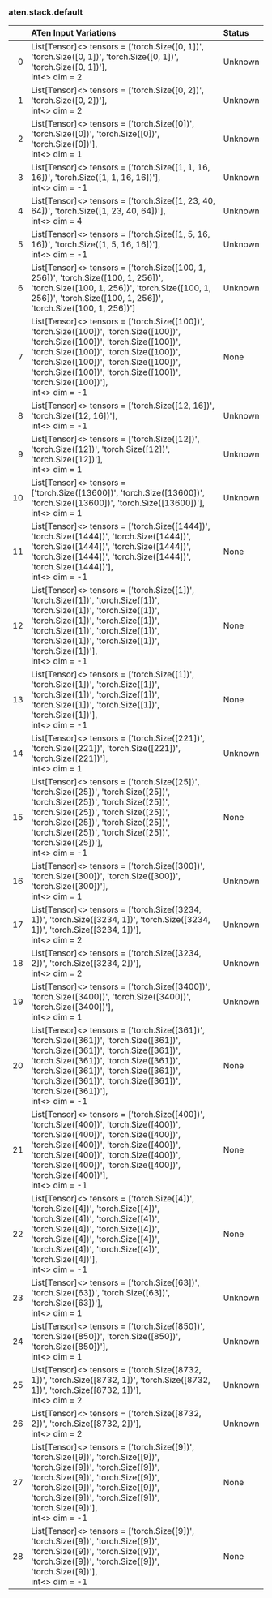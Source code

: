 ### aten.stack.default
|    | ATen Input Variations                                                                                                                                                                                                                                                                                    | Status   |
|---:|:---------------------------------------------------------------------------------------------------------------------------------------------------------------------------------------------------------------------------------------------------------------------------------------------------------|:---------|
|  0 | List[Tensor]<> tensors = ['torch.Size([0, 1])', 'torch.Size([0, 1])', 'torch.Size([0, 1])', 'torch.Size([0, 1])'],<br>int<> dim = 2                                                                                                                                                                      | Unknown  |
|  1 | List[Tensor]<> tensors = ['torch.Size([0, 2])', 'torch.Size([0, 2])'],<br>int<> dim = 2                                                                                                                                                                                                                  | Unknown  |
|  2 | List[Tensor]<> tensors = ['torch.Size([0])', 'torch.Size([0])', 'torch.Size([0])', 'torch.Size([0])'],<br>int<> dim = 1                                                                                                                                                                                  | Unknown  |
|  3 | List[Tensor]<> tensors = ['torch.Size([1, 1, 16, 16])', 'torch.Size([1, 1, 16, 16])'],<br>int<> dim = -1                                                                                                                                                                                                 | Unknown  |
|  4 | List[Tensor]<> tensors = ['torch.Size([1, 23, 40, 64])', 'torch.Size([1, 23, 40, 64])'],<br>int<> dim = 4                                                                                                                                                                                                | Unknown  |
|  5 | List[Tensor]<> tensors = ['torch.Size([1, 5, 16, 16])', 'torch.Size([1, 5, 16, 16])'],<br>int<> dim = -1                                                                                                                                                                                                 | Unknown  |
|  6 | List[Tensor]<> tensors = ['torch.Size([100, 1, 256])', 'torch.Size([100, 1, 256])', 'torch.Size([100, 1, 256])', 'torch.Size([100, 1, 256])', 'torch.Size([100, 1, 256])', 'torch.Size([100, 1, 256])']                                                                                                  | Unknown  |
|  7 | List[Tensor]<> tensors = ['torch.Size([100])', 'torch.Size([100])', 'torch.Size([100])', 'torch.Size([100])', 'torch.Size([100])', 'torch.Size([100])', 'torch.Size([100])', 'torch.Size([100])', 'torch.Size([100])', 'torch.Size([100])', 'torch.Size([100])', 'torch.Size([100])'],<br>int<> dim = -1 | None     |
|  8 | List[Tensor]<> tensors = ['torch.Size([12, 16])', 'torch.Size([12, 16])'],<br>int<> dim = -1                                                                                                                                                                                                             | Unknown  |
|  9 | List[Tensor]<> tensors = ['torch.Size([12])', 'torch.Size([12])', 'torch.Size([12])', 'torch.Size([12])'],<br>int<> dim = 1                                                                                                                                                                              | Unknown  |
| 10 | List[Tensor]<> tensors = ['torch.Size([13600])', 'torch.Size([13600])', 'torch.Size([13600])', 'torch.Size([13600])'],<br>int<> dim = 1                                                                                                                                                                  | Unknown  |
| 11 | List[Tensor]<> tensors = ['torch.Size([1444])', 'torch.Size([1444])', 'torch.Size([1444])', 'torch.Size([1444])', 'torch.Size([1444])', 'torch.Size([1444])', 'torch.Size([1444])', 'torch.Size([1444])'],<br>int<> dim = -1                                                                             | None     |
| 12 | List[Tensor]<> tensors = ['torch.Size([1])', 'torch.Size([1])', 'torch.Size([1])', 'torch.Size([1])', 'torch.Size([1])', 'torch.Size([1])', 'torch.Size([1])', 'torch.Size([1])', 'torch.Size([1])', 'torch.Size([1])', 'torch.Size([1])', 'torch.Size([1])'],<br>int<> dim = -1                         | None     |
| 13 | List[Tensor]<> tensors = ['torch.Size([1])', 'torch.Size([1])', 'torch.Size([1])', 'torch.Size([1])', 'torch.Size([1])', 'torch.Size([1])', 'torch.Size([1])', 'torch.Size([1])'],<br>int<> dim = -1                                                                                                     | None     |
| 14 | List[Tensor]<> tensors = ['torch.Size([221])', 'torch.Size([221])', 'torch.Size([221])', 'torch.Size([221])'],<br>int<> dim = 1                                                                                                                                                                          | Unknown  |
| 15 | List[Tensor]<> tensors = ['torch.Size([25])', 'torch.Size([25])', 'torch.Size([25])', 'torch.Size([25])', 'torch.Size([25])', 'torch.Size([25])', 'torch.Size([25])', 'torch.Size([25])', 'torch.Size([25])', 'torch.Size([25])', 'torch.Size([25])', 'torch.Size([25])'],<br>int<> dim = -1             | None     |
| 16 | List[Tensor]<> tensors = ['torch.Size([300])', 'torch.Size([300])', 'torch.Size([300])', 'torch.Size([300])'],<br>int<> dim = 1                                                                                                                                                                          | Unknown  |
| 17 | List[Tensor]<> tensors = ['torch.Size([3234, 1])', 'torch.Size([3234, 1])', 'torch.Size([3234, 1])', 'torch.Size([3234, 1])'],<br>int<> dim = 2                                                                                                                                                          | Unknown  |
| 18 | List[Tensor]<> tensors = ['torch.Size([3234, 2])', 'torch.Size([3234, 2])'],<br>int<> dim = 2                                                                                                                                                                                                            | Unknown  |
| 19 | List[Tensor]<> tensors = ['torch.Size([3400])', 'torch.Size([3400])', 'torch.Size([3400])', 'torch.Size([3400])'],<br>int<> dim = 1                                                                                                                                                                      | Unknown  |
| 20 | List[Tensor]<> tensors = ['torch.Size([361])', 'torch.Size([361])', 'torch.Size([361])', 'torch.Size([361])', 'torch.Size([361])', 'torch.Size([361])', 'torch.Size([361])', 'torch.Size([361])', 'torch.Size([361])', 'torch.Size([361])', 'torch.Size([361])', 'torch.Size([361])'],<br>int<> dim = -1 | None     |
| 21 | List[Tensor]<> tensors = ['torch.Size([400])', 'torch.Size([400])', 'torch.Size([400])', 'torch.Size([400])', 'torch.Size([400])', 'torch.Size([400])', 'torch.Size([400])', 'torch.Size([400])', 'torch.Size([400])', 'torch.Size([400])', 'torch.Size([400])', 'torch.Size([400])'],<br>int<> dim = -1 | None     |
| 22 | List[Tensor]<> tensors = ['torch.Size([4])', 'torch.Size([4])', 'torch.Size([4])', 'torch.Size([4])', 'torch.Size([4])', 'torch.Size([4])', 'torch.Size([4])', 'torch.Size([4])', 'torch.Size([4])', 'torch.Size([4])', 'torch.Size([4])', 'torch.Size([4])'],<br>int<> dim = -1                         | None     |
| 23 | List[Tensor]<> tensors = ['torch.Size([63])', 'torch.Size([63])', 'torch.Size([63])', 'torch.Size([63])'],<br>int<> dim = 1                                                                                                                                                                              | Unknown  |
| 24 | List[Tensor]<> tensors = ['torch.Size([850])', 'torch.Size([850])', 'torch.Size([850])', 'torch.Size([850])'],<br>int<> dim = 1                                                                                                                                                                          | Unknown  |
| 25 | List[Tensor]<> tensors = ['torch.Size([8732, 1])', 'torch.Size([8732, 1])', 'torch.Size([8732, 1])', 'torch.Size([8732, 1])'],<br>int<> dim = 2                                                                                                                                                          | Unknown  |
| 26 | List[Tensor]<> tensors = ['torch.Size([8732, 2])', 'torch.Size([8732, 2])'],<br>int<> dim = 2                                                                                                                                                                                                            | Unknown  |
| 27 | List[Tensor]<> tensors = ['torch.Size([9])', 'torch.Size([9])', 'torch.Size([9])', 'torch.Size([9])', 'torch.Size([9])', 'torch.Size([9])', 'torch.Size([9])', 'torch.Size([9])', 'torch.Size([9])', 'torch.Size([9])', 'torch.Size([9])', 'torch.Size([9])'],<br>int<> dim = -1                         | None     |
| 28 | List[Tensor]<> tensors = ['torch.Size([9])', 'torch.Size([9])', 'torch.Size([9])', 'torch.Size([9])', 'torch.Size([9])', 'torch.Size([9])', 'torch.Size([9])', 'torch.Size([9])'],<br>int<> dim = -1                                                                                                     | None     |

